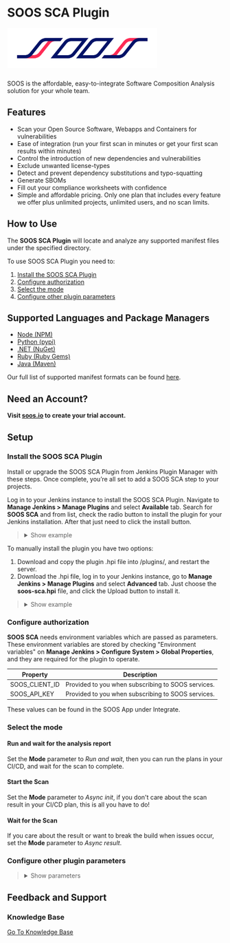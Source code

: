 # SOOS SCA Plugin

<img src="assets/SOOS_logo.png" style="margin-bottom: 10px;" width="350" alt="SOOS Icon">

SOOS is the affordable, easy-to-integrate Software Composition Analysis solution for your whole team.

## Features
- Scan your Open Source Software, Webapps and Containers for vulnerabilities
- Ease of integration (run your first scan in minutes or get your first scan results within minutes)
- Control the introduction of new dependencies and vulnerabilities
- Exclude unwanted license-types
- Detect and prevent dependency substitutions and typo-squatting
- Generate SBOMs
- Fill out your compliance worksheets with confidence
- Simple and affordable pricing. Only one plan that includes every feature we offer plus unlimited projects, unlimited users, and no scan limits.

## How to Use

The **SOOS SCA Plugin** will locate and analyze any supported manifest files under the specified directory.

To use SOOS SCA Plugin you need to:

1. [Install the SOOS SCA Plugin](#install-the-soos-sca-plugin)
2. [Configure authorization](#configure-authorization)
3. [Select the mode](#select-the-mode)
4. [Configure other plugin parameters](#configure-other-plugin-parameters)

## Supported Languages and Package Managers

*	[Node (NPM)](https://www.npmjs.com/)
*	[Python (pypi)](https://pypi.org/)
*	[.NET (NuGet)](https://www.nuget.org/)
*	[Ruby (Ruby Gems)](https://rubygems.org/)
*	[Java (Maven)](https://maven.apache.org/)

Our full list of supported manifest formats can be found [here](https://kb.soos.io/help/soos-languages-supported).

## Need an Account?
**Visit [soos.io](https://app.soos.io/register) to create your trial account.**

## Setup

### Install the SOOS SCA Plugin

Install or upgrade the SOOS SCA Plugin from Jenkins Plugin Manager with these steps. Once complete, you’re all set to add a SOOS SCA step to your projects.

Log in to your Jenkins instance to install the SOOS SCA Plugin. Navigate to **Manage Jenkins > Manage Plugins** and select **Available** tab. Search for **SOOS SCA** and from list, check the radio button to install the plugin for your Jenkins installation. After that just need to click the install button.

<blockquote style="margin-bottom: 10px;">
<details>
<summary> Show example </summary>

<img src="assets/prompt-image-to-show.png" style="margin-top: 10px; margin-bottom: 10px;" alt="Prompt-image-to-show">

</details>
</blockquote>

To manually install the plugin you have two options:

1.  Download and copy the plugin .hpi file into <jenkins-home>/plugins/, and restart the server.
2.  Download the .hpi file, log in to your Jenkins instance, go to **Manage Jenkins > Manage Plugins** and select **Advanced** tab. Just choose the **soos-sca.hpi** file, and click the Upload button to install it.

<blockquote style="margin-bottom: 10px;">
<details>
<summary> Show example </summary>

<img src="assets/upload-plugin-hpi-example.png" style="margin-top: 10px; margin-bottom: 10px;" alt="Upload Plugin Example">

</details>
</blockquote>

### Configure authorization

**SOOS SCA** needs environment variables which are passed as parameters. These environment variables are stored by checking "Environment variables" on **Manage Jenkins > Configure System > Global Properties**, and they are required for the plugin to operate.

| Property | Description |
| --- | --- |
| SOOS_CLIENT_ID | Provided to you when subscribing to SOOS services. |
| SOOS_API_KEY | Provided to you when subscribing to SOOS services. |

These values can be found in the SOOS App under Integrate.

### Select the mode

#### Run and wait for the analysis report
Set the **Mode** parameter to *Run and wait*, then you can run the plans in your CI/CD, and wait for the scan to complete.

#### Start the Scan
Set the **Mode** parameter to *Async init*, if you don't care about the scan result in your CI/CD plan, this is all you have to do!

#### Wait for the Scan
If you care about the result or want to break the build when issues occur, set the **Mode** parameter to *Async result*.

### Configure other plugin parameters

<blockquote style="margin-bottom: 10px;">
<details>
<summary> Show parameters </summary>

| Select/Inputs | Default | Description |
| --- | --- | --- |
| Project Name | ""  | REQUIRED. A custom project name that will present itself as a collection of test results within your soos.io dashboard. |
| Mode | "Run and wait"  | Running mode, alternatives: "Async init" - "Async result" |
| Directories To Exclude | ""  | List (comma separated) of directories (relative to ./) to exclude from the search for manifest files. Example - Correct: bin/start/ ... Example - Incorrect: ./bin/start/ ... Example - Incorrect: /bin/start/'|
| Files To Exclude | ""  | List (comma separated) of files (relative to ./) to exclude from the search for manifest files. Example - Correct: bin/start/manifest.txt ... Example - Incorrect: ./bin/start/manifest.txt ... Example - Incorrect: /bin/start/manifest.txt' |
| On Failure | "Fail the build"  | Stop the building in case of failure, alternative: "Continue on failure" |
| Analysis Result Max Wait | 300  | Maximum seconds to wait for Analysis Result before exiting with error. |
| Analysis Result Polling Interval | 10  | Polling interval (in seconds) for analysis result completion (success/failure.). Min 10. |
| API Base URL | "https://api.soos.io/api/"  | The API BASE URI provided to you when subscribing to SOOS services. |

</details>
</blockquote>

## Feedback and Support
### Knowledge Base
[Go To Knowledge Base](https://kb.soos.io/help)

